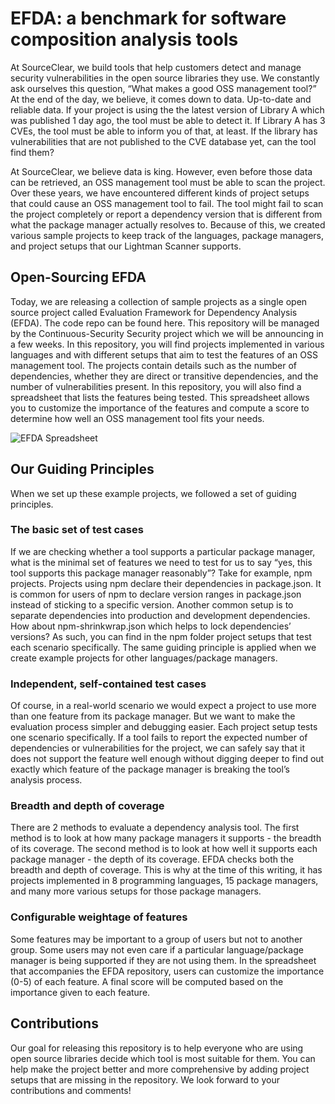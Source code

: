 # EFDA: a benchmark for software composition analysis tools

At SourceClear, we build tools that help customers detect and manage security vulnerabilities in the open source libraries they use. We constantly ask ourselves this question, “What makes a good OSS management tool?” At the end of the day, we believe, it comes down to data. Up-to-date and reliable data. If your project is using the the latest version of Library A which was published 1 day ago, the tool must be able to detect it. If Library A has 3 CVEs, the tool must be able to inform you of that, at least. If the library has vulnerabilities that are not published to the CVE database yet, can the tool find them?

At SourceClear, we believe data is king. However, even before those data can be retrieved, an OSS management tool must be able to scan the project. Over these years, we have encountered different kinds of project setups that could cause an OSS management tool to fail. The tool might fail to scan the project completely or report a dependency version that is different from what the package manager actually resolves to. Because of this, we created various sample projects to keep track of the languages, package managers, and project setups that our Lightman Scanner supports.

## Open-Sourcing EFDA
Today, we are releasing a collection of sample projects as a single open source project called Evaluation Framework for Dependency Analysis (EFDA). The code repo can be found here. This repository will be managed by the Continuous-Security Security project which we will be announcing in a few weeks. In this repository, you will find projects implemented in various languages and with different setups that aim to test the features of an OSS management tool. The projects contain details such as the number of dependencies, whether they are direct or transitive dependencies, and the number of vulnerabilities present. In this repository, you will also find a spreadsheet that lists the features being tested. This spreadsheet allows you to customize the importance of the features and compute a score to determine how well an OSS management tool fits your needs.

![EFDA Spreadsheet](https://srcclr.github.io/oct-wave/images/efda-spreadsheet.png)

## Our Guiding Principles
When we set up these example projects, we followed a set of guiding principles.

### The basic set of test cases
If we are checking whether a tool supports a particular package manager, what is the minimal set of features we need to test for us to say “yes, this tool supports this package manager reasonably”? Take for example, npm projects. Projects using npm declare their dependencies in package.json. It is common for users of npm to declare version ranges in package.json instead of sticking to a specific version. Another common setup is to separate dependencies into production and development dependencies. How about npm-shrinkwrap.json which helps to lock dependencies’ versions? As such, you can find in the npm folder project setups that test each scenario specifically. The same guiding principle is applied when we create example projects for other languages/package managers.

### Independent, self-contained test cases
Of course, in a real-world scenario we would expect a project to use more than one feature from its package manager. But we want to make the evaluation process simpler and debugging easier. Each project setup tests one scenario specifically. If a tool fails to report the expected number of dependencies or vulnerabilities for the project, we can safely say that it does not support the feature well enough without digging deeper to find out exactly which feature of the package manager is breaking the tool’s analysis process.

### Breadth and depth of coverage
There are 2 methods to evaluate a dependency analysis tool. The first method is to look at how many package managers it supports - the breadth of its coverage. The second method is to look at how well it supports each package manager - the depth of its coverage. EFDA checks both the breadth and depth of coverage. This is why at the time of this writing, it has projects implemented in 8 programming languages, 15 package managers, and many more various setups for those package managers.

### Configurable weightage of features
Some features may be important to a group of users but not to another group. Some users may not even care if a particular language/package manager is being supported if they are not using them. In the spreadsheet that accompanies the EFDA repository, users can customize the importance (0-5) of each feature. A final score will be computed based on the importance given to each feature.

## Contributions
Our goal for releasing this repository is to help everyone who are using open source libraries decide which tool is most suitable for them. You can help make the project better and more comprehensive by adding project setups that are missing in the repository. We look forward to your contributions and comments!
